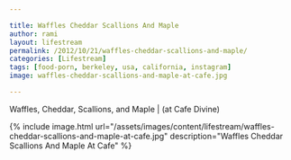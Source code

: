 ```yaml
---

title: Waffles Cheddar Scallions And Maple
author: rami
layout: lifestream 
permalink: /2012/10/21/waffles-cheddar-scallions-and-maple/
categories: [Lifestream]
tags: [food-porn, berkeley, usa, california, instagram] 
image: waffles-cheddar-scallions-and-maple-at-cafe.jpg

---
```


Waffles, Cheddar, Scallions, and Maple | (at Cafe Divine)

{% include image.html url="/assets/images/content/lifestream/waffles-cheddar-scallions-and-maple-at-cafe.jpg" description="Waffles Cheddar Scallions And Maple At Cafe" %}
